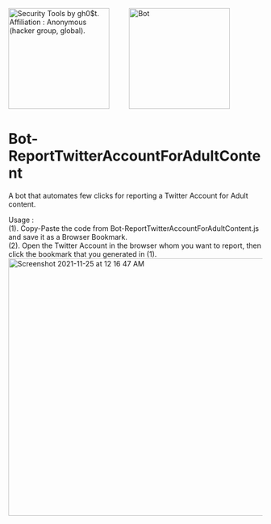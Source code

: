 <img src="https://i.pinimg.com/originals/23/a1/1f/23a11f14ab93d3ed4541960141e380ad.gif" width="200" alt="Security Tools by gh0$t. Affiliation : Anonymous (hacker group, global)." title="Security Tools by gh0$t. Affiliation : Anonymous (hacker group, global)." />&nbsp;&nbsp;&nbsp;&nbsp;&nbsp;&nbsp;&nbsp;&nbsp;&nbsp;&nbsp;<img src="https://freepngimg.com/thumb/terminator/21148-9-terminator-picture.png" width="200" title="Bot" alt="Bot" />  

# Bot-ReportTwitterAccountForAdultContent
A bot that automates few clicks for reporting a Twitter Account for Adult content.  

Usage :  
(1). Copy-Paste the code from Bot-ReportTwitterAccountForAdultContent.js and save it as a Browser Bookmark.  
(2). Open the Twitter Account in the browser whom you want to report, then click the bookmark that you generated in (1).  
<img width="510" alt="Screenshot 2021-11-25 at 12 16 47 AM" src="https://user-images.githubusercontent.com/6196046/143296862-5ec9458b-ad7c-4e09-970e-286cee5e6b89.png">
